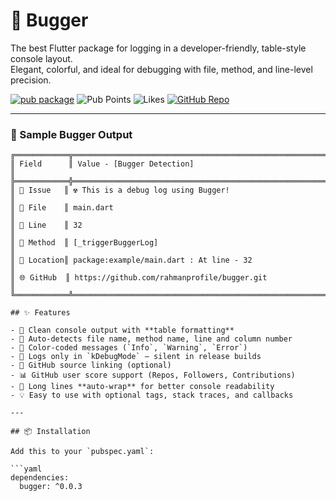 # 🐞 Bugger

The best Flutter package for logging in a developer-friendly, table-style console layout.  
Elegant, colorful, and ideal for debugging with file, method, and line-level precision.

[![pub package](https://img.shields.io/pub/v/bugger.svg)](https://pub.dev/packages/bugger)
![Pub Points](https://img.shields.io/pub/points/bugger)
![Likes](https://img.shields.io/pub/likes/bugger)
[![GitHub Repo](https://img.shields.io/badge/github-rahmanprofile%2Fbugger-blue?logo=github)](https://github.com/rahmanprofile/bugger)

---

### 🧪 Sample Bugger Output

```console
╔════════════╦════════════════════════════════════════════════════════════════════╗
║ Field      ║ Value - [Bugger Detection]                                         ║
╠════════════╬════════════════════════════════════════════════════════════════════╣
║ 📍 Issue   ║ ☢️ This is a debug log using Bugger!                               ║
║ 📄 File    ║ main.dart                                                          ║
║ 📌 Line    ║ 32                                                                 ║
║ 🔧 Method  ║ [_triggerBuggerLog]                                                ║
║ 🔗 Location║ package:example/main.dart : At line - 32                           ║
║ 🌐 GitHub  ║ https://github.com/rahmanprofile/bugger.git                        ║
╚════════════╩════════════════════════════════════════════════════════════════════╝

## ✨ Features

- 🧾 Clean console output with **table formatting**
- 🧠 Auto-detects file name, method name, line and column number
- 🌈 Color-coded messages (`Info`, `Warning`, `Error`)
- 🚫 Logs only in `kDebugMode` — silent in release builds
- 🔗 GitHub source linking (optional)
- 📊 GitHub user score support (Repos, Followers, Contributions)
- 🔄 Long lines **auto-wrap** for better console readability
- 💡 Easy to use with optional tags, stack traces, and callbacks

---

## 📦 Installation

Add this to your `pubspec.yaml`:

```yaml
dependencies:
  bugger: ^0.0.3
